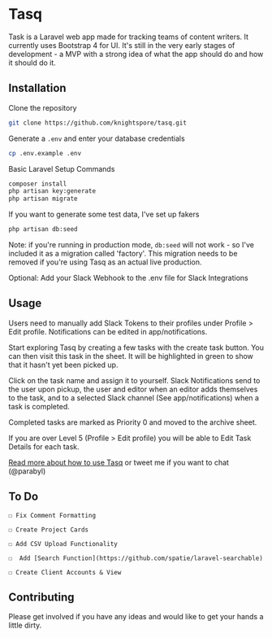 # Tasq

Task is a Laravel web app made for tracking teams of content writers. It currently uses Bootstrap 4 for UI. It's still in the very early stages of development - a MVP with a strong idea of what the app should do and how it should do it.

## Installation

Clone the repository

```bash
git clone https://github.com/knightspore/tasq.git
```

Generate a ```.env``` and enter your database credentials
```bash
cp .env.example .env
```

Basic Laravel Setup Commands
```bash
composer install
php artisan key:generate
php artisan migrate
```

If you want to generate some test data, I've set up fakers
```bash
php artisan db:seed
```

Note: if you're running in production mode, ```db:seed``` will not work - so I've included it as a migration called 'factory'. This migration needs to be removed if you're using Tasq as an actual live production.

Optional: Add your Slack Webhook to the .env file for Slack Integrations

## Usage

Users need to manually add Slack Tokens to their profiles under Profile > Edit profile. Notifications can be edited in app/notifications.

Start exploring Tasq by creating a few tasks with the create task button. You can then visit this task in the sheet. It will be highlighted in green to show that it hasn't yet been picked up. 

Click on the task name and assign it to yourself. Slack Notifications send to the user upon pickup, the user and editor when an editor adds themselves to the task, and to a selected Slack channel (See app/notifications) when a task is completed.

Completed tasks are marked as Priority 0 and moved to the archive sheet.

If you are over Level 5 (Profile > Edit profile) you will be able to Edit Task Details for each task. 

[Read more about how to use Tasq](https://ciaran.co.za/) or tweet me if you want to chat (@parabyl)


## To Do

    ☐ Fix Comment Formatting

    ☐ Create Project Cards

    ☐ Add CSV Upload Functionality
    
    ☐  Add [Search Function](https://github.com/spatie/laravel-searchable)
      
    ☐ Create Client Accounts & View
    

## Contributing

Please get involved if you have any ideas and would like to get your hands a little dirty.
